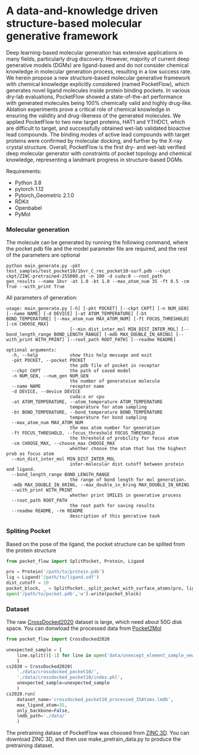 # A data-and-knowledge driven structure-based molecular generative framework

Deep learning-based molecular generation has extensive applications in many fields, particularly drug discovery. However, majority of current deep generative models (DGMs) are ligand-based and do not consider chemical knowledge in molecular generation process, resulting in a low success rate. We herein propose a new structure-based molecular generative framework with chemical knowledge explicitly considered (named PocketFlow), which generates novel ligand molecules inside protein binding pockets. In various dry-lab evaluations, PocketFlow showed a state-of-the-art performance with generated molecules being 100% chemically valid and highly drug-like. Ablation experiments prove a critical role of chemical knowledge in ensuring the validity and drug-likeness of the generated molecules. We applied PocketFlow to two new target proteins, HAT1 and YTHDC1, which are difficult to target, and successfully obtained wet-lab validated bioactive lead compounds. The binding modes of active lead compounds with target proteins were confirmed by molecular docking, and further by the X-ray crystal structure. Overall, PocketFlow is the first dry- and wet-lab verified deep molecular generator with constraints of pocket topology and chemical knowledge, representing a landmark progress in structure-based DGMs.

Requirements:
* Python 3.8
* pytorch 1.12
* Pytorch_Geometric 2.1.0
* RDKit
* Openbabel
* PyMol

### Molecular generation
The molecule can be generated by running the following command, where the pocket pdb file and the model parameter file are required, and the rest of the parameters are optional
~~~
python main_generate.py -pkt test_samples/test_pocket10/1bvr_C_rec_pocket10-surf.pdb --ckpt ckpt/ZINC-pretrained-255000.pt -n 100 -d cuda:0 --root_path gen_results --name 1bvr -at 1.0 -bt 1.0 --max_atom_num 35 -ft 0.5 -cm True --with_print True
~~~
All parameters of generation:
~~~
usage: main_generate.py [-h] [-pkt POCKET] [--ckpt CKPT] [-n NUM_GEN] [--name NAME] [-d DEVICE] [-at ATOM_TEMPERATURE] [-bt BOND_TEMPERATURE] [--max_atom_num MAX_ATOM_NUM] [-ft FOCUS_THRESHOLD] [-cm CHOOSE_MAX]
                        [--min_dist_inter_mol MIN_DIST_INTER_MOL] [--bond_length_range BOND_LENGTH_RANGE] [-mdb MAX_DOUBLE_IN_6RING] [--with_print WITH_PRINT] [--root_path ROOT_PATH] [--readme README]

optional arguments:
  -h, --help            show this help message and exit
  -pkt POCKET, --pocket POCKET
                        the pdb file of pocket in receptor
  --ckpt CKPT           the path of saved model
  -n NUM_GEN, --num_gen NUM_GEN
                        the number of generateive molecule
  --name NAME           receptor name
  -d DEVICE, --device DEVICE
                        cuda:x or cpu
  -at ATOM_TEMPERATURE, --atom_temperature ATOM_TEMPERATURE
                        temperature for atom sampling
  -bt BOND_TEMPERATURE, --bond_temperature BOND_TEMPERATURE
                        temperature for bond sampling
  --max_atom_num MAX_ATOM_NUM
                        the max atom number for generation
  -ft FOCUS_THRESHOLD, --focus_threshold FOCUS_THRESHOLD
                        the threshold of probility for focus atom
  -cm CHOOSE_MAX, --choose_max CHOOSE_MAX
                        whether choose the atom that has the highest prob as focus atom
  --min_dist_inter_mol MIN_DIST_INTER_MOL
                        inter-molecular dist cutoff between protein and ligand.
  --bond_length_range BOND_LENGTH_RANGE
                        the range of bond length for mol generation.
  -mdb MAX_DOUBLE_IN_6RING, --max_double_in_6ring MAX_DOUBLE_IN_6RING
  --with_print WITH_PRINT
                        whether print SMILES in generative process
  --root_path ROOT_PATH
                        the root path for saving results
  --readme README, -rm README
                        description of this genrative task

~~~

### Spliting Pocket
Based on the pose of the ligand, the pocket structure can be splited from the protein structure
~~~python
from pocket_flow import SplitPocket, Protein, Ligand

pro = Protein('/path/to/protein.pdb')
lig = Ligand('/path/to/ligand.sdf')
dist_cutoff = 10
pocket_block, _ = SplitPocket._split_pocket_with_surface_atoms(pro, lig, dist_cutoff)
open('/path/to/pocket.pdb','w').write(pocket_block)
~~~

### Dataset
The raw [CrossDocked2020](https://bits.csb.pitt.edu/files/crossdock2020/) dataset is large, which need about 50G disk space. You can donwload the processed data from [Pocket2Mol](https://github.com/pengxingang/Pocket2Mol/blob/main/data/README.md)

~~~python
from pocket_flow import CrossDocked2020

unexpected_sample = [
    line.split()[-1] for line in open('data/unexcept_element_sample_new.csv').read().split('\n')
    ]
cs2020 = CrossDocked2020(
    './data/crossdocked_pocket10/',
    './data/crossdocked_pocket10/index.pkl',
    unexpected_sample=unexpected_sample
    )
cs2020.run(
    dataset_name='crossdocked_pocket10_processed_35Atoms.lmdb',
    max_ligand_atom=35,
    only_backbone=False,
    lmdb_path='./data/'
    )
~~~

The pretraining datase of PocketFlow was choosed from [ZINC 3D](https://zinc.docking.org/tranches/home/). You can download ZINC 3D, and then use make_pretrain_data.py to produce the pretraining dataset.
